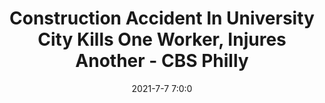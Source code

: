 ---
"title": "Construction Accident In University City Kills One Worker, Injures Another - CBS Philly"
"date": "2021-7-7 7:0:0"
"feed_name": "GOOGLENEWSCONSTRUCTION"
"feed_website": "https://news.google.com/search?q=construction%2Bincident&hl=en-US&gl=US&ceid=US:en"
"feed_rss": "https://news.google.com/rss/search?q=construction%2Bincident&hl=en-US&gl=US&ceid=US:en"
"link": "https://philadelphia.cbslocal.com/2021/07/07/university-site-fatal-crane-accident/"
"file": "_posts/2021-1-1-a9f425f4b9fd7f18b101927c8bfcc1426cb3fb52.md"
"accident": "1"
"drilling": "1"
---